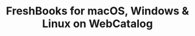 ---
name: FreshBooks
category: Business
title: 'FreshBooks for macOS, Windows & Linux on WebCatalog'
key: freshbooks
fullUrl: 'https://www.freshbooks.com/'
hostname: freshbooks.com

---
